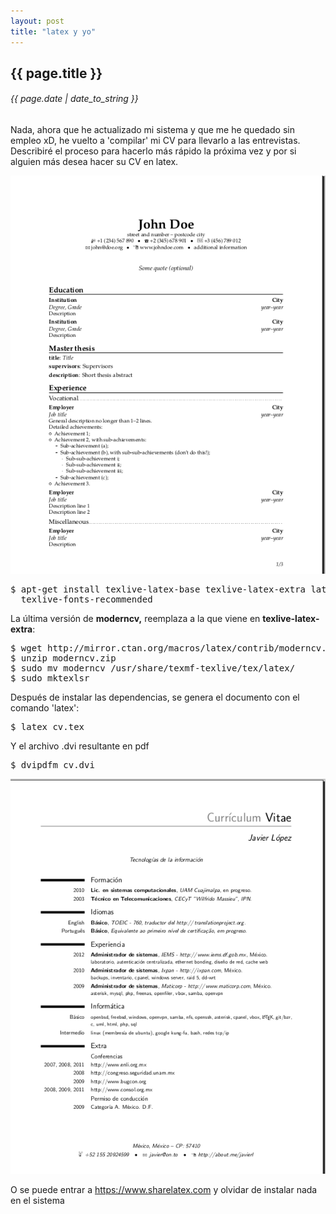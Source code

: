 ```yaml
---
layout: post
title: "latex y yo"
---
```


## {{ page.title }}

###### {{ page.date | date_to_string }}

Nada, ahora que he actualizado mi sistema y que me he quedado sin empleo xD, he vuelto a 'compilar' mi CV para llevarlo a las entrevistas. Describiré el proceso para hacerlo más rápido la próxima vez y por si alguien más desea hacer su CV en latex.

[![](/assets/img/47.png)](http://www.sharepdfbooks.com/ZZKLWWMPNYPU/template_banking_black.pdf.html)

<pre class="sh_sh">
$ apt-get install texlive-latex-base texlive-latex-extra latex-xcolor \
  texlive-fonts-recommended
</pre>

La última versión de **moderncv,** reemplaza a la que viene en **texlive-latex-extra**:

<pre class="sh_sh">
$ wget http://mirror.ctan.org/macros/latex/contrib/moderncv.zip
$ unzip moderncv.zip
$ sudo mv moderncv /usr/share/texmf-texlive/tex/latex/
$ sudo mktexlsr
</pre>

Después de instalar las dependencias, se genera el documento con el comando 'latex':

<pre class="sh_sh">
$ latex cv.tex
</pre>

Y el archivo .dvi resultante en pdf

<pre class="sh_sh">
$ dvipdfm cv.dvi
</pre>

[![](/assets/img/48.png)](https://gist.github.com/2704079)

O se puede entrar a <https://www.sharelatex.com> y olvidar de instalar nada en el sistema
